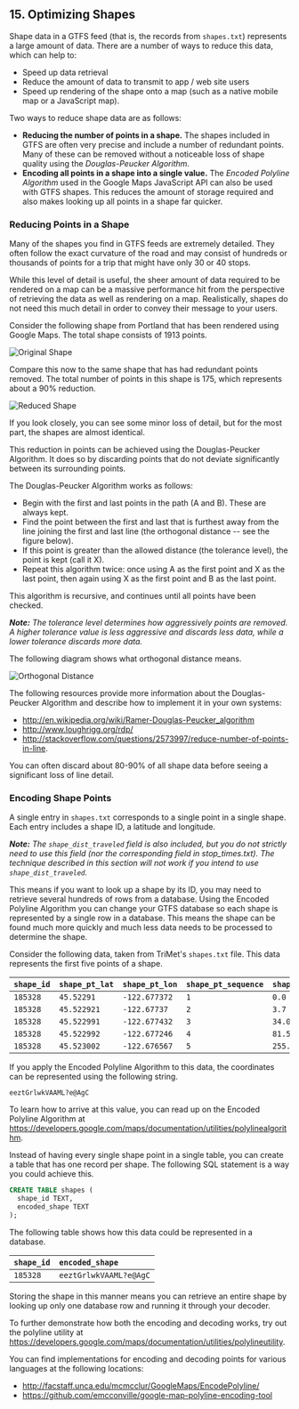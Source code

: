 ## 15. Optimizing Shapes

Shape data in a GTFS feed (that is, the records from `shapes.txt`)
represents a large amount of data. There are a number of ways to reduce
this data, which can help to:

* Speed up data retrieval
* Reduce the amount of data to transmit to app / web site users
* Speed up rendering of the shape onto a map (such as a native mobile
  map or a JavaScript map).

Two ways to reduce shape data are as follows:

* **Reducing the number of points in a shape.** The shapes included in
  GTFS are often very precise and include a number of redundant
  points. Many of these can be removed without a noticeable loss of
  shape quality using the *Douglas-Peucker Algorithm*.
* **Encoding all points in a shape into a single value.** The *Encoded
  Polyline Algorithm* used in the Google Maps JavaScript API can also
  be used with GTFS shapes. This reduces the amount of storage
  required and also makes looking up all points in a shape far
  quicker.

### Reducing Points in a Shape

Many of the shapes you find in GTFS feeds are extremely detailed. They
often follow the exact curvature of the road and may consist of hundreds
or thousands of points for a trip that might have only 30 or 40 stops.

While this level of detail is useful, the sheer amount of data required
to be rendered on a map can be a massive performance hit from the
perspective of retrieving the data as well as rendering on a map.
Realistically, shapes do not need this much detail in order to convey
their message to your users.

Consider the following shape from Portland that has been rendered using
Google Maps. The total shape consists of 1913 points.

![Original Shape](images/shape-original.jpg)

Compare this now to the same shape that has had redundant points
removed. The total number of points in this shape is 175, which
represents about a 90% reduction.

![Reduced Shape](images/shape-reduced.jpg)

If you look closely, you can see some minor loss of detail, but for the
most part, the shapes are almost identical.

This reduction in points can be achieved using the Douglas-Peucker
Algorithm. It does so by discarding points that do not deviate
significantly between its surrounding points.

The Douglas-Peucker Algorithm works as follows:

* Begin with the first and last points in the path (A and B). These
  are always kept.
* Find the point between the first and last that is furthest away from
  the line joining the first and last line (the orthogonal distance --
  see the figure below).
* If this point is greater than the allowed distance (the tolerance
  level), the point is kept (call it X).
* Repeat this algorithm twice: once using A as the first point and X
  as the last point, then again using X as the first point and B as
  the last point.

This algorithm is recursive, and continues until all points have been
checked.

***Note:** The tolerance level determines how aggressively points are
removed. A higher tolerance value is less aggressive and discards less
data, while a lower tolerance discards more data.*

The following diagram shows what orthogonal distance means.

![Orthogonal Distance](images/orthogonal-distance.jpg)

The following resources provide more information about the
Douglas-Peucker Algorithm and describe how to implement it in your own
systems:

* <http://en.wikipedia.org/wiki/Ramer-Douglas-Peucker_algorithm>
* <http://www.loughrigg.org/rdp/>
* <http://stackoverflow.com/questions/2573997/reduce-number-of-points-in-line>.

You can often discard about 80-90% of all shape data before seeing a
significant loss of line detail.

### Encoding Shape Points

A single entry in `shapes.txt` corresponds to a single point in a
single shape. Each entry includes a shape ID, a latitude and longitude.

***Note:** The `shape_dist_traveled` field is also included, but you do not
strictly need to use this field (nor the corresponding field in
stop_times.txt). The technique described in this section will not work
if you intend to use `shape_dist_traveled`.*

This means if you want to look up a shape by its ID, you may need to
retrieve several hundreds of rows from a database. Using the Encoded
Polyline Algorithm you can change your GTFS database so each shape is
represented by a single row in a database. This means the shape can be
found much more quickly and much less data needs to be processed to
determine the shape.

Consider the following data, taken from TriMet's `shapes.txt` file.
This data represents the first five points of a shape.

| `shape_id` | `shape_pt_lat` | `shape_pt_lon` |  `shape_pt_sequence` |  `shape_dist_traveled` |
| :--------- | :------------- | :------------- | :------------------- | :--------------------- |
| `185328`   | `45.52291 `    | `-122.677372`  |  `1`                 |  `0.0`                 |
| `185328`   | `45.522921`    | `-122.67737`   |  `2`                 |  `3.7`                 |
| `185328`   | `45.522991`    | `-122.677432`  |  `3`                 |  `34.0`                |
| `185328`   | `45.522992`    | `-122.677246`  |  `4`                 |  `81.5`                |
| `185328`   | `45.523002`    | `-122.676567`  |  `5`                 |  `255.7`               |

If you apply the Encoded Polyline Algorithm to this data, the
coordinates can be represented using the following string.

```
eeztGrlwkVAAML?e@AgC
```

To learn how to arrive at this value, you can read up on the Encoded
Polyline Algorithm at
<https://developers.google.com/maps/documentation/utilities/polylinealgorithm>.

Instead of having every single shape point in a single table, you can
create a table that has one record per shape. The following SQL
statement is a way you could achieve this.

```sql
CREATE TABLE shapes (
  shape_id TEXT,
  encoded_shape TEXT
);
```

The following table shows how this data could be represented in a
database.

| `shape_id` | `encoded_shape`        |
| :--------- | :--------------------- |
| `185328`   | `eeztGrlwkVAAML?e@AgC` |

Storing the shape in this manner means you can retrieve an entire shape
by looking up only one database row and running it through your decoder.

To further demonstrate how both the encoding and decoding works, try out
the polyline utility at
<https://developers.google.com/maps/documentation/utilities/polylineutility>.

You can find implementations for encoding and decoding points for
various languages at the following locations:

* <http://facstaff.unca.edu/mcmcclur/GoogleMaps/EncodePolyline/>
* <https://github.com/emcconville/google-map-polyline-encoding-tool>

